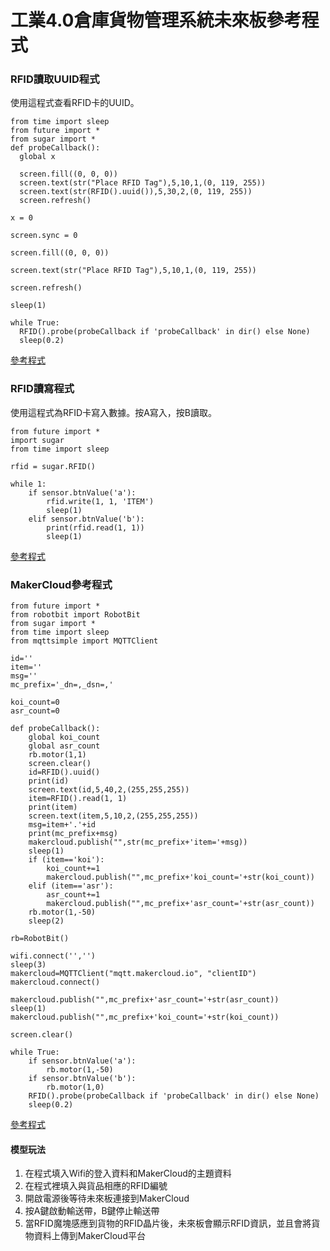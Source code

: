 # 工業4.0倉庫貨物管理系統未來板參考程式

### RFID讀取UUID程式

使用這程式查看RFID卡的UUID。

```
from time import sleep
from future import *
from sugar import *
def probeCallback():
  global x
    
  screen.fill((0, 0, 0))
  screen.text(str("Place RFID Tag"),5,10,1,(0, 119, 255))
  screen.text(str(RFID().uuid()),5,30,2,(0, 119, 255))
  screen.refresh()

x = 0

screen.sync = 0

screen.fill((0, 0, 0))

screen.text(str("Place RFID Tag"),5,10,1,(0, 119, 255))

screen.refresh()

sleep(1)

while True:
  RFID().probe(probeCallback if 'probeCallback' in dir() else None)
  sleep(0.2)
```

[參考程式](https://raw.githubusercontent.com/kittenbothk/kittenbothk/master/Kits/inventory\_system/py/uuid.py)

### RFID讀寫程式

使用這程式為RFID卡寫入數據。按A寫入，按B讀取。

```
from future import *
import sugar
from time import sleep

rfid = sugar.RFID()

while 1:
    if sensor.btnValue('a'):
        rfid.write(1, 1, 'ITEM')
        sleep(1)
    elif sensor.btnValue('b'):
        print(rfid.read(1, 1))
        sleep(1)
```

[參考程式](https://raw.githubusercontent.com/kittenbothk/kittenbothk/master/Kits/inventory\_system/py/RFID\_read\_write.py)

### MakerCloud參考程式

```
from future import *
from robotbit import RobotBit
from sugar import *
from time import sleep
from mqttsimple import MQTTClient

id=''
item=''
msg=''
mc_prefix='_dn=,_dsn=,'

koi_count=0
asr_count=0

def probeCallback():
    global koi_count
    global asr_count
    rb.motor(1,1)
    screen.clear()
    id=RFID().uuid()
    print(id)
    screen.text(id,5,40,2,(255,255,255))
    item=RFID().read(1, 1)
    print(item)
    screen.text(item,5,10,2,(255,255,255))
    msg=item+'.'+id
    print(mc_prefix+msg)
    makercloud.publish("",str(mc_prefix+'item='+msg))
    sleep(1)
    if (item=='koi'):
        koi_count+=1
        makercloud.publish("",mc_prefix+'koi_count='+str(koi_count))
    elif (item=='asr'):
        asr_count+=1
        makercloud.publish("",mc_prefix+'asr_count='+str(asr_count))
    rb.motor(1,-50)
    sleep(2)

rb=RobotBit()

wifi.connect('','')
sleep(3)
makercloud=MQTTClient("mqtt.makercloud.io", "clientID")
makercloud.connect()

makercloud.publish("",mc_prefix+'asr_count='+str(asr_count))
sleep(1)
makercloud.publish("",mc_prefix+'koi_count='+str(koi_count))

screen.clear()

while True:
    if sensor.btnValue('a'):
        rb.motor(1,-50)
    if sensor.btnValue('b'):
        rb.motor(1,0)
    RFID().probe(probeCallback if 'probeCallback' in dir() else None)
    sleep(0.2)
```

[參考程式](https://raw.githubusercontent.com/kittenbothk/kittenbothk/master/Kits/inventory\_system/py/conveyor\_belt.py)

#### 模型玩法

1. 在程式填入Wifi的登入資料和MakerCloud的主題資料
2. 在程式裡填入與貨品相應的RFID編號
3. 開啟電源後等待未來板連接到MakerCloud
4. 按A鍵啟動輸送帶，B鍵停止輸送帶
5. 當RFID魔塊感應到貨物的RFID晶片後，未來板會顯示RFID資訊，並且會將貨物資料上傳到MakerCloud平台
